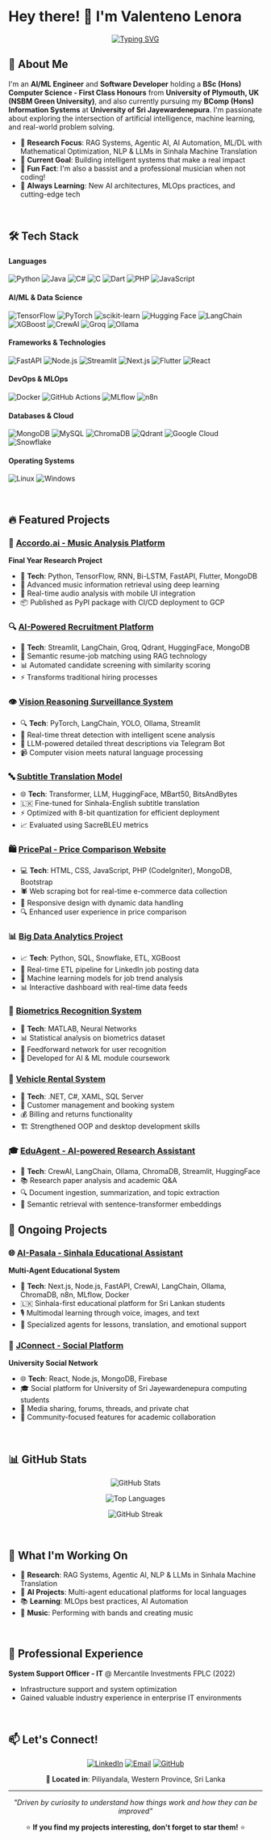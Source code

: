 # Hey there! 👋 I'm Valenteno Lenora

<div align="center">
  
[![Typing SVG](https://readme-typing-svg.herokuapp.com?font=Fira+Code&pause=1000&color=36BCF7&width=435&lines=AI%2FML+Engineer+%F0%9F%A4%96;Full+Stack+Developer+%F0%9F%92%BB;Research+%26+Innovation+Driven+%F0%9F%94%AC;Music+%26+Tech+Passionate+%F0%9F%8E%B5)](https://git.io/typing-svg)

</div>

## 🚀 About Me

I'm an **AI/ML Engineer** and **Software Developer** holding a **BSc (Hons) Computer Science - First Class Honours** from **University of Plymouth, UK (NSBM Green University)**, and also currently pursuing my **BComp (Hons) Information Systems** at **University of Sri Jayewardenepura**. I'm passionate about exploring the intersection of artificial intelligence, machine learning, and real-world problem solving.

- 🔬 **Research Focus**: RAG Systems, Agentic AI, AI Automation, ML/DL with Mathematical Optimization, NLP & LLMs in Sinhala Machine Translation
- 🎯 **Current Goal**: Building intelligent systems that make a real impact
- 🎵 **Fun Fact**: I'm also a bassist and a professional musician when not coding!
- 🌱 **Always Learning**: New AI architectures, MLOps practices, and cutting-edge tech

<br>

## 🛠️ Tech Stack

#### Languages
![Python](https://img.shields.io/badge/Python-3776AB?style=for-the-badge&logo=python&logoColor=white)
![Java](https://img.shields.io/badge/Java-ED8B00?style=for-the-badge&logo=java&logoColor=white)
![C#](https://img.shields.io/badge/C%23-239120?style=for-the-badge&logo=c-sharp&logoColor=white)
![C](https://img.shields.io/badge/C-00599C?style=for-the-badge&logo=c&logoColor=white)
![Dart](https://img.shields.io/badge/Dart-0175C2?style=for-the-badge&logo=dart&logoColor=white)
![PHP](https://img.shields.io/badge/PHP-777BB4?style=for-the-badge&logo=php&logoColor=white)
![JavaScript](https://img.shields.io/badge/JavaScript-F7DF1E?style=for-the-badge&logo=javascript&logoColor=black)

#### AI/ML & Data Science
![TensorFlow](https://img.shields.io/badge/TensorFlow-FF6F00?style=for-the-badge&logo=tensorflow&logoColor=white)
![PyTorch](https://img.shields.io/badge/PyTorch-EE4C2C?style=for-the-badge&logo=pytorch&logoColor=white)
![scikit-learn](https://img.shields.io/badge/scikit--learn-F7931E?style=for-the-badge&logo=scikit-learn&logoColor=white)
![Hugging Face](https://img.shields.io/badge/%F0%9F%A4%97%20Hugging%20Face-FFD21E?style=for-the-badge)
![LangChain](https://img.shields.io/badge/LangChain-121212?style=for-the-badge&logo=chainlink&logoColor=white)
![XGBoost](https://img.shields.io/badge/XGBoost-FF6600?style=for-the-badge&logo=xgboost&logoColor=white)
![CrewAI](https://img.shields.io/badge/CrewAI-4B8BBE?style=for-the-badge&logo=openai&logoColor=white)
![Groq](https://img.shields.io/badge/Groq-F55036?style=for-the-badge&logo=groq&logoColor=white)
![Ollama](https://img.shields.io/badge/Ollama-000000?style=for-the-badge&logo=ollama&logoColor=white)

#### Frameworks & Technologies
![FastAPI](https://img.shields.io/badge/FastAPI-009688?style=for-the-badge&logo=fastapi&logoColor=white)
![Node.js](https://img.shields.io/badge/Node.js-43853D?style=for-the-badge&logo=node.js&logoColor=white)
![Streamlit](https://img.shields.io/badge/Streamlit-FF4B4B?style=for-the-badge&logo=streamlit&logoColor=white)
![Next.js](https://img.shields.io/badge/Next.js-000000?style=for-the-badge&logo=next.js&logoColor=white)
![Flutter](https://img.shields.io/badge/Flutter-02569B?style=for-the-badge&logo=flutter&logoColor=white)
![React](https://img.shields.io/badge/React-20232A?style=for-the-badge&logo=react&logoColor=61DAFB)

#### DevOps & MLOps
![Docker](https://img.shields.io/badge/Docker-2496ED?style=for-the-badge&logo=docker&logoColor=white)
![GitHub Actions](https://img.shields.io/badge/GitHub%20Actions-2088FF?style=for-the-badge&logo=github-actions&logoColor=white)
![MLflow](https://img.shields.io/badge/MLflow-0194E2?style=for-the-badge&logo=mlflow&logoColor=white)
![n8n](https://img.shields.io/badge/n8n-EA4B71?style=for-the-badge&logo=n8n&logoColor=white)

#### Databases & Cloud
![MongoDB](https://img.shields.io/badge/MongoDB-4EA94B?style=for-the-badge&logo=mongodb&logoColor=white)
![MySQL](https://img.shields.io/badge/MySQL-00000F?style=for-the-badge&logo=mysql&logoColor=white)
![ChromaDB](https://img.shields.io/badge/ChromaDB-FF6B35?style=for-the-badge&logo=chroma&logoColor=white)
![Qdrant](https://img.shields.io/badge/Qdrant-DC382D?style=for-the-badge&logo=qdrant&logoColor=white)
![Google Cloud](https://img.shields.io/badge/Google%20Cloud-4285F4?style=for-the-badge&logo=google-cloud&logoColor=white)
![Snowflake](https://img.shields.io/badge/Snowflake-29B5E8?style=for-the-badge&logo=snowflake&logoColor=white)

#### Operating Systems
![Linux](https://img.shields.io/badge/Linux-FCC624?style=for-the-badge&logo=linux&logoColor=black)
![Windows](https://img.shields.io/badge/Windows-0078D6?style=for-the-badge&logo=windows&logoColor=white)

<br>

## 🔥 Featured Projects

### 🎵 [Accordo.ai - Music Analysis Platform](https://github.com/NightKing-V/Chord-Classification-Model-accordo.ai-)
**Final Year Research Project**
- 🧠 **Tech**: Python, TensorFlow, RNN, Bi-LSTM, FastAPI, Flutter, MongoDB
- 🎯 Advanced music information retrieval using deep learning
- 🚀 Real-time audio analysis with mobile UI integration
- 📦 Published as PyPI package with CI/CD deployment to GCP

### 🔍 [AI-Powered Recruitment Platform](https://github.com/NightKing-V/AI-Recruitment-Platform)
- 🎯 **Tech**: Streamlit, LangChain, Groq, Qdrant, HuggingFace, MongoDB
- 🧠 Semantic resume-job matching using RAG technology
- 📊 Automated candidate screening with similarity scoring
- ⚡ Transforms traditional hiring processes

### 👁️ [Vision Reasoning Surveillance System](https://github.com/NightKing-V/VisionReasoningSecuritySystem)
- 🔍 **Tech**: PyTorch, LangChain, YOLO, Ollama, Streamlit
- 🚨 Real-time threat detection with intelligent scene analysis
- 🤖 LLM-powered detailed threat descriptions via Telegram Bot
- 📹 Computer vision meets natural language processing

### 🔤 [Subtitle Translation Model](https://github.com/NightKing-V/SubtitleLLM_EngtoSin)
- 🌐 **Tech**: Transformer, LLM, HuggingFace, MBart50, BitsAndBytes
- 🇱🇰 Fine-tuned for Sinhala-English subtitle translation
- ⚡ Optimized with 8-bit quantization for efficient deployment
- 📈 Evaluated using SacreBLEU metrics

### 🛍️ [PricePal - Price Comparison Website](https://github.com/NightKing-V/CompGroupProject---PriceComparisionWebSite)
- 💻 **Tech**: HTML, CSS, JavaScript, PHP (CodeIgniter), MongoDB, Bootstrap
- 🕷️ Web scraping bot for real-time e-commerce data collection
- 📱 Responsive design with dynamic data handling
- 🔍 Enhanced user experience in price comparison

### 📊 [Big Data Analytics Project](https://github.com/NightKing-V/)
- 📈 **Tech**: Python, SQL, Snowflake, ETL, XGBoost
- 🔗 Real-time ETL pipeline for LinkedIn job posting data
- 🤖 Machine learning models for job trend analysis
- 📊 Interactive dashboard with real-time data feeds

### 🔐 [Biometrics Recognition System](https://github.com/NightKing-V/)
- 🧠 **Tech**: MATLAB, Neural Networks
- 📊 Statistical analysis on biometrics dataset
- 🤖 Feedforward network for user recognition
- 🎯 Developed for AI & ML module coursework

### 🚗 [Vehicle Rental System](https://github.com/NightKing-V/CSharp-GroupProject)
- 💼 **Tech**: .NET, C#, XAML, SQL Server
- 👥 Customer management and booking system
- 💰 Billing and returns functionality
- 🏗️ Strengthened OOP and desktop development skills

### 🎓 [EduAgent - AI-powered Research Assistant](https://github.com/NightKing-V/EduAgent)
- 🤖 **Tech**: CrewAI, LangChain, Ollama, ChromaDB, Streamlit, HuggingFace
- 📚 Research paper analysis and academic Q&A
- 🔍 Document ingestion, summarization, and topic extraction
- 🧠 Semantic retrieval with sentence-transformer embeddings

## 🚧 Ongoing Projects

### 🌐 [AI-Pasala - Sinhala Educational Assistant](https://github.com/NightKing-V/)
**Multi-Agent Educational System**
- 🤖 **Tech**: Next.js, Node.js, FastAPI, CrewAI, LangChain, Ollama, ChromaDB, n8n, MLflow, Docker
- 🇱🇰 Sinhala-first educational platform for Sri Lankan students
- 🎙️ Multimodal learning through voice, images, and text
- 🎯 Specialized agents for lessons, translation, and emotional support

### 👥 [JConnect - Social Platform](https://github.com/NightKing-V/)
**University Social Network**
- 🌐 **Tech**: React, Node.js, MongoDB, Firebase
- 🎓 Social platform for University of Sri Jayewardenepura computing students
- 💬 Media sharing, forums, threads, and private chat
- 📱 Community-focused features for academic collaboration

<br>

## 📊 GitHub Stats

<div align="center">
  
![GitHub Stats](https://github-readme-stats.vercel.app/api?username=NightKing-V&show_icons=true&theme=radical&count_private=true)

![Top Languages](https://github-readme-stats.vercel.app/api/top-langs/?username=NightKing-V&layout=compact&theme=radical)

![GitHub Streak](https://github-readme-streak-stats.herokuapp.com/?user=NightKing-V&theme=radical)

</div>

<br>

## 🎯 What I'm Working On

- 🔬 **Research**: RAG Systems, Agentic AI, NLP & LLMs in Sinhala Machine Translation
- 🤖 **AI Projects**: Multi-agent educational platforms for local languages
- 📚 **Learning**: MLOps best practices, AI Automation
- 🎵 **Music**: Performing with bands and creating music

<br>

## 🌟 Professional Experience

**System Support Officer - IT** @ Mercantile Investments FPLC (2022)
- Infrastructure support and system optimization
- Gained valuable industry experience in enterprise IT environments

<br>

## 📫 Let's Connect!

<div align="center">

[![LinkedIn](https://img.shields.io/badge/LinkedIn-0077B5?style=for-the-badge&logo=linkedin&logoColor=white)](https://linkedin.com/in/valentenolenora)
[![Email](https://img.shields.io/badge/Email-D14836?style=for-the-badge&logo=gmail&logoColor=white)](mailto:valentenocavlenora@gmail.com)
[![GitHub](https://img.shields.io/badge/GitHub-100000?style=for-the-badge&logo=github&logoColor=white)](https://github.com/NightKing-V)

**📍 Located in**: Piliyandala, Western Province, Sri Lanka  

</div>

---

<div align="center">
  
*"Driven by curiosity to understand how things work and how they can be improved"*

⭐ **If you find my projects interesting, don't forget to star them!** ⭐

</div>
